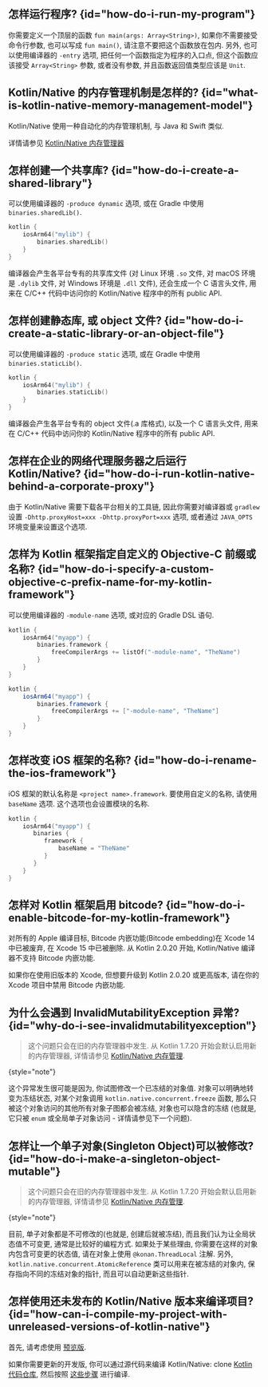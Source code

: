 [//]: # (title: Kotlin/Native FAQ)

## 怎样运行程序? {id="how-do-i-run-my-program"}

你需要定义一个顶层的函数 `fun main(args: Array<String>)`,
如果你不需要接受命令行参数, 也可以写成 `fun main()`, 请注意不要把这个函数放在包内.
另外, 也可以使用编译器的 `-entry` 选项, 把任何一个函数指定为程序的入口点,
但这个函数应该接受 `Array<String>` 参数, 或者没有参数, 并且函数返回值类型应该是 `Unit`.

## Kotlin/Native 的内存管理机制是怎样的? {id="what-is-kotlin-native-memory-management-model"}

Kotlin/Native 使用一种自动化的内存管理机制, 与 Java 和 Swift 类似.

详情请参见 [Kotlin/Native 内存管理器](native-memory-manager.md)

## 怎样创建一个共享库? {id="how-do-i-create-a-shared-library"}

可以使用编译器的 `-produce dynamic` 选项, 或在 Gradle 中使用 `binaries.sharedLib()`.

```kotlin
kotlin {
    iosArm64("mylib") {
        binaries.sharedLib()
    }
}
```

编译器会产生各平台专有的共享库文件
(对 Linux 环境 `.so` 文件, 对 macOS 环境是 `.dylib` 文件,  对 Windows 环境是 `.dll` 文件),
还会生成一个 C 语言头文件, 用来在 C/C++ 代码中访问你的 Kotlin/Native 程序中的所有 public API.

## 怎样创建静态库, 或 object 文件? {id="how-do-i-create-a-static-library-or-an-object-file"}

可以使用编译器的 `-produce static` 选项, 或在 Gradle 中使用 `binaries.staticLib()`.

```kotlin
kotlin {
    iosArm64("mylib") {
        binaries.staticLib()
    }
}
```

编译器会产生各平台专有的 object 文件(.a 库格式), 以及一个 C 语言头文件,
用来在 C/C++ 代码中访问你的 Kotlin/Native 程序中的所有 public API.

## 怎样在企业的网络代理服务器之后运行 Kotlin/Native? {id="how-do-i-run-kotlin-native-behind-a-corporate-proxy"}

由于 Kotlin/Native 需要下载各平台相关的工具链,
因此你需要对编译器或 `gradlew` 设置 `-Dhttp.proxyHost=xxx -Dhttp.proxyPort=xxx` 选项,
或者通过 `JAVA_OPTS` 环境变量来设置这个选项.

## 怎样为 Kotlin 框架指定自定义的 Objective-C 前缀或名称? {id="how-do-i-specify-a-custom-objective-c-prefix-name-for-my-kotlin-framework"}

可以使用编译器的 `-module-name` 选项, 或对应的 Gradle DSL 语句.

<tabs group="build-script">
<tab title="Kotlin" group-key="kotlin">

```kotlin
kotlin {
    iosArm64("myapp") {
        binaries.framework {
            freeCompilerArgs += listOf("-module-name", "TheName")
        }
    }
}
```

</tab>
<tab title="Groovy" group-key="groovy">

```groovy
kotlin {
    iosArm64("myapp") {
        binaries.framework {
            freeCompilerArgs += ["-module-name", "TheName"]
        }
    }
}
```

</tab>
</tabs>

## 怎样改变 iOS 框架的名称? {id="how-do-i-rename-the-ios-framework"}

iOS 框架的默认名称是 `<project name>.framework`.
要使用自定义的名称, 请使用 `baseName` 选项. 这个选项也会设置模块的名称.

```kotlin
kotlin {
    iosArm64("myapp") {
       binaries {
          framework {
              baseName = "TheName"
          }
       }
    }
}
```

## 怎样对 Kotlin 框架启用 bitcode? {id="how-do-i-enable-bitcode-for-my-kotlin-framework"}

对所有的 Apple 编译目标, Bitcode 内嵌功能(Bitcode embedding)在 Xcode 14 中已被废弃, 在 Xcode 15 中已被删除.
从 Kotlin 2.0.20 开始, Kotlin/Native 编译器不支持 Bitcode 内嵌功能.

如果你在使用旧版本的 Xcode, 但想要升级到 Kotlin 2.0.20 或更高版本,
请在你的 Xcode 项目中禁用 Bitcode 内嵌功能.

## 为什么会遇到 InvalidMutabilityException 异常? {id="why-do-i-see-invalidmutabilityexception"}

> 这个问题只会在旧的内存管理器中发生.
> 从 Kotlin 1.7.20 开始会默认启用新的内存管理器, 详情请参见 [Kotlin/Native 内存管理](native-memory-manager.md).
>
{style="note"}

这个异常发生很可能是因为, 你试图修改一个已冻结的对象值.
对象可以明确地转变为冻结状态, 对某个对象调用 `kotlin.native.concurrent.freeze` 函数,
那么只被这个对象访问的其他所有对象子图都会被冻结, 对象也可以隐含的冻结
(也就是, 它只被 `enum` 或全局单子对象访问 - 详情请参见下一个问题).

## 怎样让一个单子对象(Singleton Object)可以被修改? {id="how-do-i-make-a-singleton-object-mutable"}

> 这个问题只会在旧的内存管理器中发生.
> 从 Kotlin 1.7.20 开始会默认启用新的内存管理器, 详情请参见 [Kotlin/Native 内存管理](native-memory-manager.md).
>
{style="note"}

目前, 单子对象都是不可修改的(也就是, 创建后就被冻结), 而且我们认为让全局状态值不可变更, 通常是比较好的编程方式.
如果处于某些理由, 你需要在这样的对象内包含可变更的状态值, 请在对象上使用 `@konan.ThreadLocal` 注解.
另外, `kotlin.native.concurrent.AtomicReference` 类可以用来在被冻结的对象内,
保存指向不同的冻结对象的指针, 而且可以自动更新这些指针.

## 怎样使用还未发布的 Kotlin/Native 版本来编译项目? {id="how-can-i-compile-my-project-with-unreleased-versions-of-kotlin-native"}

首先, 请考虑使用 [预览版](eap.md).

如果你需要更新的开发版, 你可以通过源代码来编译 Kotlin/Native:
clone [Kotlin 代码仓库](https://github.com/JetBrains/kotlin),
然后按照 [这些步骤](https://github.com/JetBrains/kotlin/blob/master/kotlin-native/README.md#building-from-source) 进行编译.
